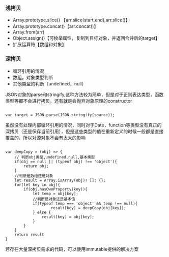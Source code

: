 ### 浅拷贝

- Array.prototype.slice() 【arr.slice(start,end),arr.slice()】
- Array.prototype.concat()【arr.concat()】
- Array.from(arr)
- Object.assign()【可枚举属性，复制到目标对象，并返回合并后的target】
- 扩展运算符【数组和对象】


### 深拷贝

- 循环引用的情况
- 数组，对象类型判断
- 其他类型的判断（undefined，null）

JSON对象的parse和stringify,这种方法较为简单，但是对于正则表达类型，函数类型等都不会进行拷贝，还有就是会抛弃对象原理的constructor


```

var target = JSON.parse(JSON.stringify(source));

```


虽然没有处理内部循环引用的情况，同时对于Date，function等类型没有真正的深拷贝（还是保存当前引用），但是这些类型的值在重新定义的时候一般都是直接覆盖的，所以对源对象不会有太大的影响

```

var deepCopy = (obj) => {
    // 判断obj类型,undefined,null,基本类型
    if(obj == null || (typeof obj) !== 'object'){
        return obj;
    }
    //判断是数组还是对象
    let result = Array.isArray(obj)? []: {};
    for(let key in obj){
        if(obj.hasOwnProperty(key)){
            let temp = obj[key];
            //判断是对象还是基本值
            if(typeof temp === 'object' && temp !== null){   
                    result[key] = deepCopy(obj[key]);
            } else {
                result[key] = obj[key];
            }
        }
    }
    return result
}

```
若存在大量深拷贝需求的代码，可以使用immutable提供的解决方案

